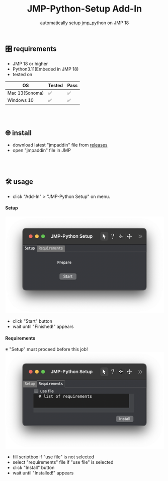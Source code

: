 <h1 align="center">
    JMP-Python-Setup Add-In
</h1>
<p align="center">
    automatically setup jmp_python on JMP 18
</p>
<br/>

## 🎛️ requirements
- JMP 18 or higher
- Python3.11(Embeded in JMP 18)
- tested on

|        OS      | Tested | Pass |
| -------------- | ------ | ---- |
| Mac 13(Sonoma) |   ✅   |  ✅  |
| Windows 10     |   ✅   |  ✅  |

<br/><br/>

## 🌐 install
- download latest "jmpaddin" file from <a href="https://github.com/oyajiDev/JMP-Python-Setup-Add-In/releases">releases</a>
- open "jmpaddin" file in JMP

<br/><br/>

## 🛠 usage
- click "Add-In" > "JMP-Python Setup" on menu.

#### Setup
<img src="https://github.com/oyajiDev/JMP-Python-Setup-Add-In/blob/main/assets/preview_setup.png?raw=true"></img><br/>
- click "Start" button
- wait until "Finished!" appears

#### Requirements
※ "Setup" must proceed before this job!
<br/><img src="https://github.com/oyajiDev/JMP-Python-Setup-Add-In/blob/main/assets/preview_require.png?raw=true"></img><br/>
- fill scriptbox if "use file" is not selected
- select "requirements" file if "use file" is selected
- click "Install" button
- wait until "Installed!" appears
